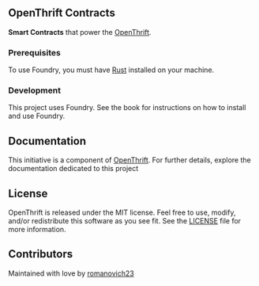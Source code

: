 ## OpenThrift Contracts

**Smart Contracts** that power the [OpenThrift](https://github.com/romanovich23/OpenThrift).

### Prerequisites

To use Foundry, you must have [Rust](https://www.rust-lang.org/tools/install) installed on your machine.

### Development

This project uses Foundry. See the book for instructions on how to install and use Foundry.

## Documentation
 
This initiative is a component of [OpenThrift](https://github.com/romanovich23/OpenThrift). For further details, explore the documentation dedicated to this project

## License

OpenThrift is released under the MIT license. Feel free to use, modify, and/or redistribute this software as you see fit. See the [LICENSE](./LICENSE) file for more information.

## Contributors

Maintained with love by [romanovich23](https://github.com/romanovich23)